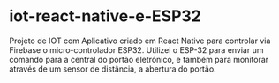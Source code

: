 # iot-react-native-e-ESP32
Projeto de IOT com Aplicativo criado em React Native para controlar via Firebase o micro-controlador ESP32. Utilizei o ESP-32 para enviar um comando para a central do portão eletrônico, e também para monitorar através de um sensor de distância, a abertura do portão.
